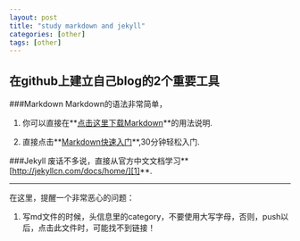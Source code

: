 ```yaml
---
layout: post
title: "study markdown and jekyll"
categories: [other]
tags: [other]
---
```


在github上建立自己blog的2个重要工具
---

###Markdown
Markdown的语法非常简单，
  
  1. 你可以直接在**[点击这里下载Markdown](/resources/Markdown-chinese-simple.pdf "下载pdf文件")**的用法说明.
  
  2. 直接点击**[Markdown快速入门](http://wowubuntu.com/markdown/basic.html "markdown轻松入门")**,30分钟轻松入门.

###Jekyll
废话不多说，直接从官方中文文档学习**[http://jekyllcn.com/docs/home/][1]**.




  
  
  
  
  

---
在这里，提醒一个非常恶心的问题：  
1. 写md文件的时候，头信息里的category，不要使用大写字母，否则，push以后，点击此文件时，可能找不到链接！ 



[1]: http://jekyllcn.com/docs/home/ "进入jekyll官方网站学习"